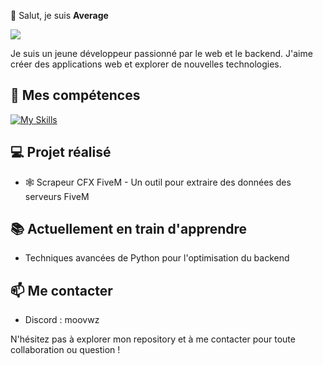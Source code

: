 :wave: Salut, je suis **Average**

<kbd><img src="https://cdn.discordapp.com/avatars/1253390825107488900/ad6cdadc1f8110584d2a6ab2f05e1377.png"></kbd>


Je suis un jeune développeur passionné par le web et le backend. J'aime créer des applications web et explorer de nouvelles technologies.

## :rocket: Mes compétences
[![My Skills](https://skillicons.dev/icons?i=py,flask,html,css,bash&perline=2)](https://skillicons.dev)

## :computer: Projet réalisé
- :spider_web: Scrapeur CFX FiveM - Un outil pour extraire des données des serveurs FiveM

## :books: Actuellement en train d'apprendre
- Techniques avancées de Python pour l'optimisation du backend

## :mailbox: Me contacter
- Discord : moovwz

N'hésitez pas à explorer mon repository et à me contacter pour toute collaboration ou question !
